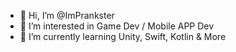 - 👋 Hi, I’m @ImPrankster
- 👀 I’m interested in Game Dev / Mobile APP Dev
- 🌱 I’m currently learning Unity, Swift, Kotlin & More

<!---
ImPrankster/ImPrankster is a ✨ special ✨ repository because its `README.md` (this file) appears on your GitHub profile.
You can click the Preview link to take a look at your changes.
--->
